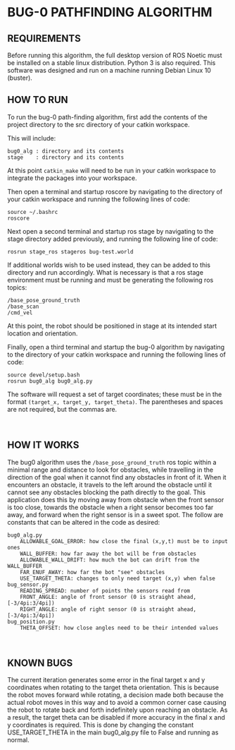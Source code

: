 # BUG-0 PATHFINDING ALGORITHM

## REQUIREMENTS

Before running this algorithm, the full desktop version of ROS Noetic must be installed on a stable linux distribution.
Python 3 is also required. This software was designed and run on a machine running Debian Linux 10 (buster).

## HOW TO RUN

To run the bug-0 path-finding algorithm, first add the contents of the project directory to the src directory of your catkin workspace.

This will include:
```
bug0_alg : directory and its contents
stage    : directory and its contents
```

At this point ```catkin_make``` will need to be run in your catkin workspace to integrate the packages into your workspace.

Then open a terminal and startup roscore by navigating to the directory of your catkin workspace and running the following lines of code:
```
source ~/.bashrc
roscore
```

Next open a second terminal and startup ros stage by navigating to the stage directory added previously, and running the following line of code:
```
rosrun stage_ros stageros bug-test.world
```

If additional worlds wish to be used instead, they can be added to this directory and run accordingly. What is necessary is that a ros stage environment must be running and must be generating the following ros topics:
```
/base_pose_ground_truth
/base_scan
/cmd_vel
```
At this point, the robot should be positioned in stage at its intended start location and orientation.

Finally, open a third terminal and startup the bug-0 algorithm by navigating to the directory of your catkin workspace and running the following lines of code:
```
source devel/setup.bash
rosrun bug0_alg bug0_alg.py
```

The software will request a set of target coordinates; these must be in the format ```(target_x, target_y, target_theta)```. The parentheses and spaces are not required, but the commas are.

<br>

## HOW IT WORKS

The bug0 algorithm uses the ```/base_pose_ground_truth``` ros topic within a minimal range and distance to look for obstacles, while travelling in the direction of the goal when it cannot find any obstacles in front of it. When it encounters an obstacle, it travels to the left around the obstacle until it cannot see any obstacles blocking the path directly to the goal. This application does this by moving away from obstacle when the front sensor is too close, towards the obstacle when a right sensor becomes too far away, and forward when the right sensor is in a sweet spot. The follow are constants that can be altered in the code as desired:
```
bug0_alg.py
    ALLOWABLE_GOAL_ERROR: how close the final (x,y,t) must be to input ones 
    WALL_BUFFER: how far away the bot will be from obstacles
    ALLOWABLE_WALL_DRIFT: how much the bot can drift from the WALL_BUFFER
    FAR_ENUF_AWAY: how far the bot "see" obstacles
    USE_TARGET_THETA: changes to only need target (x,y) when false
bug_sensor.py
    READING_SPREAD: number of points the sensors read from
    FRONT_ANGLE: angle of front sensor (0 is straight ahead, [-3/4pi:3/4pi])
    RIGHT_ANGLE: angle of right sensor (0 is straight ahead, [-3/4pi:3/4pi])
bug_position.py
    THETA_OFFSET: how close angles need to be their intended values
```

<br>

## KNOWN BUGS

The current iteration generates some error in the final target x and y coordinates when rotating to the target theta orientation. This is because the robot moves forward while rotating, a decision made both because the actual robot moves in this way and to avoid a common corner case causing the robot to rotate back and forth indefinitely upon reaching an obstacle. As a result, the target theta can be disabled if more accuracy in the final x and y coordinates is required. This is done by changing the constant USE_TARGET_THETA in the main bug0_alg.py file to False and running as normal. 